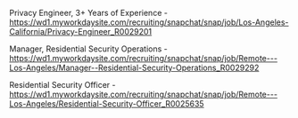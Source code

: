 Privacy Engineer, 3+ Years of Experience - https://wd1.myworkdaysite.com/recruiting/snapchat/snap/job/Los-Angeles-California/Privacy-Engineer_R0029201

Manager, Residential Security Operations - https://wd1.myworkdaysite.com/recruiting/snapchat/snap/job/Remote---Los-Angeles/Manager--Residential-Security-Operations_R0029292

Residential Security Officer - https://wd1.myworkdaysite.com/recruiting/snapchat/snap/job/Remote---Los-Angeles/Residential-Security-Officer_R0025635


